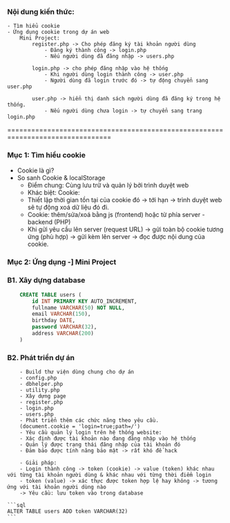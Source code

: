 ### Nội dung kiến thức:

    - Tìm hiểu cookie
    - Ứng dụng cookie trong dự án web
        Mini Project:
            register.php -> Cho phép đăng ký tài khoản người dùng
                - Đăng ký thành công -> login.php
                - Nếu người dùng đã đăng nhập -> users.php

            login.php -> cho phép đăng nhập vào hệ thống
                - Khi người dùng login thành công -> user.php
                - Người dùng đã login trước đó -> tự động chuyển sang user.php

            user.php -> hiển thị danh sách người dùng đã đăng ký trong hệ thống.
                - Nếu người dùng chưa login -> tự chuyển sang trang login.php

================================================================================

### Mục 1: Tìm hiểu cookie

- Cookie là gì?
- So sanh Cookie & localStorage
  - Điểm chung:
    Cùng lưu trữ và quản lý bởi trình duyệt web
  - Khác biệt:
    Cookie:
  - Thiết lập thời gian tồn tại của cookie đó -> tới hạn -> trình duyệt web sẽ tự động xoá dữ liệu đó đi.
  - Cookie: thêm/sửa/xoá bằng js (frontend) hoặc từ phía server - backend (PHP)
  - Khi gửi yêu cầu lên server (request URL) -> gửi toàn bộ cookie tương ứng (phù hợp) -> gửi kèm lên server -> đọc được nội dung của cookie.

### Mục 2: Ứng dụng -] Mini Project

### B1. Xây dựng database

```sql
    CREATE TABLE users (
        id INT PRIMARY KEY AUTO_INCREMENT,
        fullname VARCHAR(50) NOT NULL,
        email VARCHAR(150),
        birthday DATE,
        password VARCHAR(32),
        address VARCHAR(200)
    )
```

### B2. Phát triển dự án

```
    - Build thư viện dùng chung cho dự án
    - config.php
    - dbhelper.php
    - utility.php
    - Xây dựng page
    - register.php
    - login.php
    - users.php
    - Phát triển thêm các chức năng theo yêu cầu.
    (document.cookie = 'login=true;path=/')
    - Yêu cầu quản lý login trên hệ thống website:
    - Xác định được tài khoản nào đang đăng nhập vào hệ thống
    - Quản lý được trạng thái đăng nhập của tài khoản đó
    - Đảm bảo được tính năng bảo mật -> rất khó để hack

    - Giải pháp:
    - Login thành công -> token (cookie) -> value (token) khác nhau với từng tài khoản người dùng & khác nhau với từng thời điểm login
    - token (value) -> xác thực được token hợp lệ hay không -> tương ứng với tài khoản người dùng nào
    -> Yêu cầu: lưu token vào trong database

```

    ```sql
    ALTER TABLE users ADD token VARCHAR(32)
    ```
